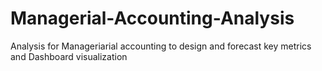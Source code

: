 # Managerial-Accounting-Analysis 
 Analysis for Manageriarial accounting to design and forecast key metrics and Dashboard visualization
 